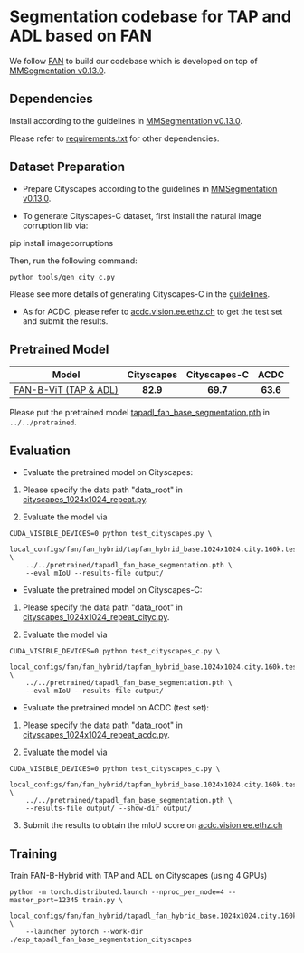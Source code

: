 # Segmentation codebase for TAP and ADL based on FAN

We follow [FAN](https://github.com/NVlabs/FAN/tree/master) to build our codebase which is developed on top of [MMSegmentation v0.13.0](https://github.com/open-mmlab/mmsegmentation/tree/v0.13.0).


## Dependencies

Install according to the guidelines in [MMSegmentation v0.13.0](https://github.com/open-mmlab/mmsegmentation/tree/v0.13.0).

Please refer to [requirements.txt](https://github.com/guoyongcs/TAPADL/blob/main/requirements.txt) for other dependencies.


## Dataset Preparation

- Prepare Cityscapes according to the guidelines in [MMSegmentation v0.13.0](https://github.com/open-mmlab/mmsegmentation/tree/v0.13.0).


- To generate Cityscapes-C dataset, first install the natural image corruption lib via:

pip install imagecorruptions

Then, run the following command:

```
python tools/gen_city_c.py
```

Please see more details of generating Cityscapes-C in the [guidelines](https://github.com/NVlabs/FAN/tree/master/segmentation).


- As for ACDC, please refer to [acdc.vision.ee.ethz.ch](https://acdc.vision.ee.ethz.ch) to get the test set and submit the results.

## Pretrained Model

|       Model       | Cityscapes | Cityscapes-C | ACDC |
|:-----------------:|:----------------:|:-----------------:|:---------------:|
|  [FAN-B-ViT (TAP & ADL)](https://github.com/guoyongcs/TAPADL/releases/download/v1.0/tapadl_fan_base_segmentation.pth)   |     **82.9**     |     **69.7**      |    **63.6**     |

Please put the pretrained model [tapadl_fan_base_segmentation.pth](https://github.com/guoyongcs/TAPADL/releases/download/v1.0/tapadl_fan_base_segmentation.pth) in ```../../pretrained```.


## Evaluation

- Evaluate the pretrained model on Cityscapes:

1. Please specify the data path "data_root" in [cityscapes_1024x1024_repeat.py](https://github.com/guoyongcs/TAPADL/blob/main/TAPADL_FAN/segmentation/local_configs/_base_/datasets/cityscapes_1024x1024_repeat.py).


2. Evaluate the model via
```
CUDA_VISIBLE_DEVICES=0 python test_cityscapes.py \
    local_configs/fan/fan_hybrid/tapfan_hybrid_base.1024x1024.city.160k.test.py \
    ../../pretrained/tapadl_fan_base_segmentation.pth \
    --eval mIoU --results-file output/
```



- Evaluate the pretrained model on Cityscapes-C:

1. Please specify the data path "data_root" in [cityscapes_1024x1024_repeat_cityc.py](https://github.com/guoyongcs/TAPADL/blob/main/TAPADL_FAN/segmentation/local_configs/_base_/datasets/cityscapes_1024x1024_repeat_cityc.py).


2. Evaluate the model via
```
CUDA_VISIBLE_DEVICES=0 python test_cityscapes_c.py \
    local_configs/fan/fan_hybrid/tapfan_hybrid_base.1024x1024.city.160k.test.py \
    ../../pretrained/tapadl_fan_base_segmentation.pth \
    --eval mIoU --results-file output/
```


- Evaluate the pretrained model on ACDC (test set):

1. Please specify the data path "data_root" in [cityscapes_1024x1024_repeat_acdc.py](https://github.com/guoyongcs/TAPADL/blob/main/TAPADL_FAN/segmentation/local_configs/_base_/datasets/cityscapes_1024x1024_repeat_acdc.py).


2. Evaluate the model via
```
CUDA_VISIBLE_DEVICES=0 python test_cityscapes_c.py \
    local_configs/fan/fan_hybrid/tapfan_hybrid_base.1024x1024.city.160k.test.py \
    ../../pretrained/tapadl_fan_base_segmentation.pth \
    --results-file output/ --show-dir output/
```

3. Submit the results to obtain the mIoU score on [acdc.vision.ee.ethz.ch](https://acdc.vision.ee.ethz.ch)



## Training

Train FAN-B-Hybrid with TAP and ADL on Cityscapes (using 4 GPUs)

```
python -m torch.distributed.launch --nproc_per_node=4 --master_port=12345 train.py \
    local_configs/fan/fan_hybrid/tapadl_fan_hybrid_base.1024x1024.city.160k.py \
    --launcher pytorch --work-dir ./exp_tapadl_fan_base_segmentation_cityscapes
```

